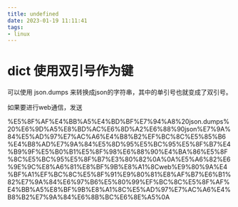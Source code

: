 ```yaml
---
title: undefined
date: 2023-01-19 11:11:41
tags:
- linux
---
```


# dict 使用双引号作为键

可以使用 json.dumps 来转换成json的字符串，其中的单引号也就变成了双引号。

如果要进行web通信，发送

%E5%8F%AF%E4%BB%A5%E4%BD%BF%E7%94%A8%20json.dumps%20%E6%9D%A5%E8%BD%AC%E6%8D%A2%E6%88%90json%E7%9A%84%E5%AD%97%E7%AC%A6%E4%B8%B2%EF%BC%8C%E5%85%B6%E4%B8%AD%E7%9A%84%E5%8D%95%E5%BC%95%E5%8F%B7%E4%B9%9F%E5%B0%B1%E5%8F%98%E6%88%90%E4%BA%86%E5%8F%8C%E5%BC%95%E5%8F%B7%E3%80%82%0A%0A%E5%A6%82%E6%9E%9C%E8%A6%81%E8%BF%9B%E8%A1%8Cweb%E9%80%9A%E4%BF%A1%EF%BC%8C%E5%8F%91%E9%80%81%E8%AF%B7%E6%B1%82%E7%9A%84%E6%97%B6%E5%80%99%EF%BC%8C%E5%8F%AF%E4%BB%A5%E8%BF%9B%E8%A1%8C%E5%AD%97%E7%AC%A6%E4%B8%B2%E7%9A%84%E6%8B%BC%E6%8E%A5%0A
